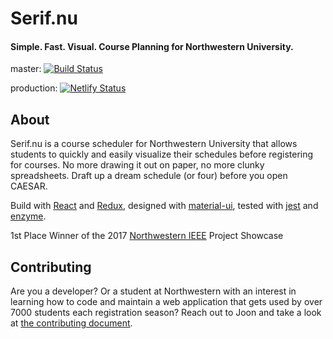 # Serif.nu
#### Simple. Fast. Visual. Course Planning for Northwestern University.
master: [![Build Status](https://travis-ci.com/Joonpark13/serif.nu.svg?branch=master)](https://travis-ci.com/Joonpark13/serif.nu)

production: [![Netlify Status](https://api.netlify.com/api/v1/badges/12007cbd-f6f2-4bbe-a2dc-b799de90f721/deploy-status)](https://app.netlify.com/sites/hungry-poitras-beebdb/deploys)

## About
Serif.nu is a course scheduler for Northwestern University that allows students to quickly and easily visualize their schedules before registering for courses. No more drawing it out on paper, no more clunky spreadsheets. Draft up a dream schedule (or four) before you open CAESAR.

Build with [React](https://reactjs.org/) and [Redux](https://redux.js.org/), designed with [material-ui](https://material-ui.com/), tested with [jest](https://jestjs.io/) and [enzyme](http://airbnb.io/enzyme/).

1st Place Winner of the 2017 [Northwestern IEEE](http://ieee.northwestern.edu/) Project Showcase

## Contributing
Are you a developer? Or a student at Northwestern with an interest in learning how to code and maintain a web application that gets used by over 7000 students each registration season? Reach out to Joon and take a look at [the contributing document](docs/CONTRIBUTING.md).
